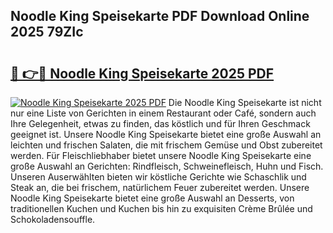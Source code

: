 ## Noodle King Speisekarte PDF Download Online 2025 79ZIc

# <h2><a href="http://gcbcjc3.nevu.top/?p=Noodle+King+Speisekarte">🔗 👉🔴 Noodle King Speisekarte 2025 PDF</a></h2>

[![Noodle King Speisekarte 2025 PDF](https://i.imgur.com/dBaPXMq.png)](http://gcbcjc3.nevu.top/?p=Noodle+King+Speisekarte)
Die Noodle King Speisekarte ist nicht nur eine Liste von Gerichten in einem Restaurant oder Café, sondern auch Ihre Gelegenheit, etwas zu finden, das köstlich und für Ihren Geschmack geeignet ist. Unsere Noodle King Speisekarte bietet eine große Auswahl an leichten und frischen Salaten, die mit frischem Gemüse und Obst zubereitet werden. Für Fleischliebhaber bietet unsere Noodle King Speisekarte eine große Auswahl an Gerichten: Rindfleisch, Schweinefleisch, Huhn und Fisch. Unseren Auserwählten bieten wir köstliche Gerichte wie Schaschlik und Steak an, die bei frischem, natürlichem Feuer zubereitet werden. Unsere Noodle King Speisekarte bietet eine große Auswahl an Desserts, von traditionellen Kuchen und Kuchen bis hin zu exquisiten Crème Brûlée und Schokoladensouffle.
